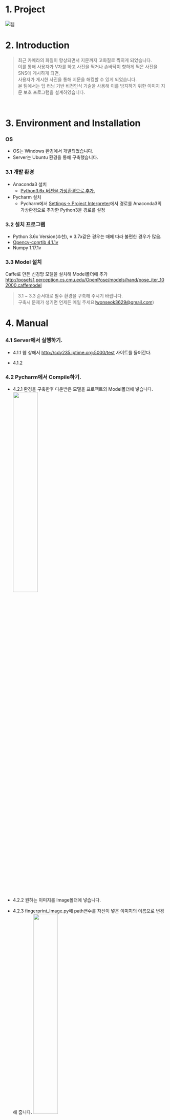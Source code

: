 # 1. Project
![젭](https://user-images.githubusercontent.com/50629716/65788145-6907b400-e195-11e9-913f-74caf29c40a7.PNG)
</br>

# 2. Introduction
> 최근 카메라의 화질이 향상되면서 지문까지 고화질로 찍히게 되었습니다.</br>
> 이를 통해 사용자가 V자를 하고 사진을 찍거나 손바닥이 향하게 찍은 사진을 SNS에 게시하게 되면,</br> 
> 사용자가 게시한 사진을 통해 지문을 해킹할 수 있게 되었습니다.</br>
> 본 팀에서는 딥 러닝 기반 비전인식 기술을 사용해 이를 방지하기 위한 이미지 지문 보호 프로그램을 설계하였습니다.
</br>


# 3. Environment and Installation
### OS
* OS는 Windows 환경에서 개발되었습니다.
* Server는 Ubuntu 환경을 통해 구축했습니다.

### 3.1 개발 환경
* Anaconda3 설치  
  * <a href ="http://blog.naver.com/PostView.nhn?blogId=baek2sm&logNo=221378601592&categoryNo=0&parentCategoryNo=0&viewDate=&currentPage=1&postListTopCurrentPage=1&from=postView">Python3.6x 버젼을 가상환경으로 추가.</a>
* Pycharm 설치
  * Pycharm에서 <a href="https://user-images.githubusercontent.com/50629716/65853370-3bd52480-e394-11e9-9d83-050eef6cd25a.PNG">Settings-> Project Interpreter</a>에서 경로를 Anaconda3의 가상환경으로 추가한 Python3을  경로를 설정
  
### 3.2 설치 프로그램
* Python 3.6x Version(추천), ※ 3.7x같은 경우는 때에 따라 불편한 경우가 많음.
* <a href="https://dejavuqa.tistory.com/228">Opencv-conrtib 4.1.1v</a>
* Numpy 1.17.1v

### 3.3 Model 설치
Caffe로 만든 신경망 모델을 설치해 Model폴더에 추가</br>
http://posefs1.perception.cs.cmu.edu/OpenPose/models/hand/pose_iter_102000.caffemodel
</br>

> 3.1 ~ 3.3 순서대로 필수 환경을 구축해 주시기 바랍니다.<br>
> 구축시 문제가 생기면 언제든 메일 주세요(wonseok3629@gmail.com)

# 4. Manual
 ### 4.1 Server에서 실행하기.
* 4.1.1 웹 상에서 http://cdy235.iptime.org:5000/test 사이트를 들어간다. 

* 4.1.2 
 
 ### 4.2 Pycharm에서 Compile하기.
* 4.2.1 환경을 구축한후 다운받은 모델을 프로젝트의 Model폴더에 넣습니다.<br>
<img src="https://user-images.githubusercontent.com/50629716/65876724-e2391e00-e3c4-11e9-8e89-1c75c537fdd3.PNG" width="40%"></img></br>

* 4.2.2 원하는 이미지를 Image폴더에 넣습니다.<br>

* 4.2.3 fingerprint_Image.py에 path변수를 자신이 넣은 이미지의 이름으로 변경해 줍니다.
<img src="https://user-images.githubusercontent.com/50629716/65876971-87ec8d00-e3c5-11e9-8309-28f59e09b637.PNG" width="40%"></img></br>

* 4.2.4 Compile 합니다.
 


# 5. How to make this System
## 5.1 Download Model and weights
> 본 기법은 손의 마디를 인식하는 Open CV 기법입니다.</br>
> 손가락의 마디를 인식하여 사용자의 손가락 구부림 정도, 취하고 있는 자세 등을 list에 담습니다.</br>
> list에 담긴 번호와 이미지를 매칭합니다.</br>
## 5.2 apply the model
> 손 끝마디와 두번째 마디 간격에 맞게 원의 크기를 정해줍니다.</br>
> 타원을 손에 맞춰서 기울여주기 위해서 적정 각도를 찾습니다.</br>
<img src="https://user-images.githubusercontent.com/50629716/65854563-f4e92e00-e397-11e9-8310-2cc8085899db.PNG" width="40%"></img>
## 5.3 Draw ellipses in fingers
> Draw ellipses를 통해 그려진 타원에 검은색을 채워줍니다.</br>
## 5.4 XOR the Original image with black
> 원본이미지와 검은색으로 채워진 이미지를 XOR연산을 통해</br>
> 처리하여 손가락의 지문이 있는 부분만 취합니다..</br>
<img src="https://user-images.githubusercontent.com/50629716/65855168-7b523f80-e399-11e9-9982-1a6ecdba1fd9.PNG" width="40%"></img>
## 5.5 Median Blur
> 2-4에서 처리한 이미지에 median blur를 적용합니다.</br>
## 5.6 Synthesis original and blur images
> 블러처리한 이미지와 원본이미지를 합칩니다.</br>
</br>

# 6. Result
> 사진이나 동영상에 찍힌 손가락의 지문 부분만 Blur 처리하는 데 성공하였습니다.</br>
<img src="https://user-images.githubusercontent.com/50629716/65875074-abadd400-e3c1-11e9-844f-a7508da791d4.PNG" width="70%"></img>
</br>

# 7. References
* <a href="https://answers.opencv.org/question/105994/blurred-mask-on-image/">Image bitmapping</a>
* <a href="https://www.learnopencv.com/hand-keypoint-detection-using-deep-learning-and-opencv/">Hand Landmark</a>
* <a href="https://webnautes.tistory.com/1255">Image Blur</a>
</br>

# 8. Inquiry
Email : wonseok3629@gmail.com로 문의해 주시거나 Issue를 달아주시면 감사하겠습니다.
</br>


